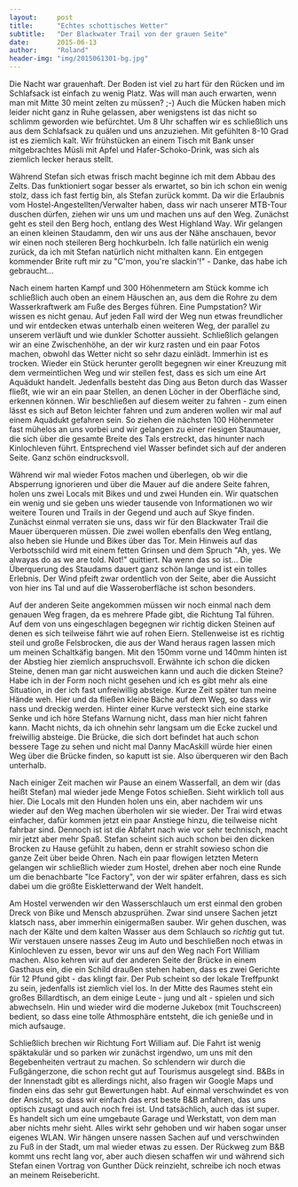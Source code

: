 ```yaml
---
layout:     post
title:      "Echtes schottisches Wetter"
subtitle:   "Der Blackwater Trail von der grauen Seite"
date:       2015-06-13
author:     "Roland"
header-img: "img/2015061301-bg.jpg"
---
```


Die Nacht war grauenhaft. Der Boden ist viel zu hart für den Rücken und im Schlafsack ist einfach zu wenig Platz. Was
will man auch erwarten, wenn man mit Mitte 30 meint zelten zu müssen? ;-) Auch die Mücken haben mich leider nicht ganz
in Ruhe gelassen, aber wenigstens ist das nicht so schlimm geworden wie befürchtet. Um 8 Uhr schaffen wir es schließlich
uns aus dem Schlafsack zu quälen und uns anzuziehen. Mit gefühlten 8-10 Grad ist es ziemlich kalt. Wir frühstücken an
einem Tisch mit Bank unser mitgebrachtes Müsli mit Apfel und Hafer-Schoko-Drink, was sich als ziemlich lecker heraus
stellt.

Während Stefan sich etwas frisch macht beginne ich mit dem Abbau des Zelts. Das funktioniert sogar besser als erwartet,
so bin ich schon ein wenig stolz, dass ich fast fertig bin, als Stefan zurück kommt. Da wir die Erlaubnis vom
Hostel-Angestellten/Verwalter haben, dass wir nach unserer MTB-Tour duschen dürfen, ziehen wir uns um und machen uns auf
den Weg. Zunächst geht es steil den Berg hoch, entlang des West Highland Way. Wir gelangen an einen kleinen Staudamm,
den wir uns aus der Nähe anschauen, bevor wir einen noch steileren Berg hochkurbeln. Ich falle natürlich ein wenig
zurück, da ich mit Stefan natürlich nicht mithalten kann. Ein entgegen kommender Brite ruft mir zu "C'mon, you're
slackin'!" - Danke, das habe ich gebraucht...

Nach einem harten Kampf und 300 Höhenmetern am Stück komme ich schließlich auch oben an einem Häuschen an, aus dem die
Rohre zu dem Wasserkraftwerk am Fuße des Berges führen. Eine Pumpstation? Wir wissen es nicht genau. Auf jeden Fall wird
der Weg nun etwas freundlicher und wir entdecken etwas unterhalb einen weiteren Weg, der parallel zu unserem verläuft
und wie dunkler Schotter aussieht. Schließlich gelangen wir an eine Zwischenhöhe, an der wir kurz rasten und ein paar
Fotos machen, obwohl das Wetter nicht so sehr dazu einlädt. Immerhin ist es trocken. Wieder ein Stück herunter gerollt
begegnen wir einer Kreuzung mit dem vermeintlichen Weg und wir stellen fest, dass es sich um eine Art Aquädukt handelt.
Jedenfalls besteht das Ding aus Beton durch das Wasser fließt, wie wir an ein paar Stellen, an denen Löcher in der
Oberfläche sind, erkennen können. Wir beschließen auf diesem weiter zu fahren - zum einen lässt es sich auf Beton
leichter fahren und zum anderen wollen wir mal auf einem Aquädukt gefahren sein. So ziehen die nächsten 100 Höhenmeter
fast mühelos an uns vorbei und wir gelangen zu einer riesigen Staumauer, die sich über die gesamte Breite des Tals
erstreckt, das hinunter nach Kinlochleven führt. Entsprechend viel Wasser befindet sich auf der anderen Seite. Ganz
schön eindrucksvoll.

Während wir mal wieder Fotos machen und überlegen, ob wir die Absperrung ignorieren und über die
Mauer auf die andere Seite fahren, holen uns zwei Locals mit Bikes und und zwei Hunden ein. Wir quatschen ein wenig und
sie geben uns wieder tausende von Informationen wo wir weitere Touren und Trails in der Gegend und auch auf Skye finden.
Zunächst einmal verraten sie uns, dass wir für den Blackwater Trail die Mauer überqueren müssen. Die zwei wollen
ebenfalls den Weg entlang, also heben sie Hunde und Bikes über das Tor. Mein Hinweis auf das Verbotsschild wird mit
einem fetten Grinsen und dem Spruch "Ah, yes. We alwayas do as we are told. Not!" quittiert. Na wenn das so ist... Die
Überquerung des Staudams dauert ganz schön lange und ist ein tolles Erlebnis. Der Wind pfeift zwar ordentlich von der
Seite, aber die Aussicht von hier ins Tal und auf die Wasseroberfläche ist schon besonders.

Auf der anderen Seite angekommen müssen wir noch einmal nach dem genauen Weg fragen, da es mehrere Pfade gibt, die
Richtung Tal führen. Auf dem von uns eingeschlagen begegnen wir richtig dicken Steinen auf denen es sich teilweise fährt
wie auf rohen Eiern. Stellenweise ist es richtig steil und große Felsbrocken, die aus der Wand heraus ragen lassen mich
um meinen Schaltkäfig bangen. Mit den 150mm vorne und 140mm hinten ist der Abstieg hier ziemlich anspruchsvoll. Erwähnte
ich schon die dicken Steine, denen man gar nicht ausweichen kann und auch die dicken Steine? Habe ich in der Form noch
nicht gesehen und ich es gibt mehr als eine Situation, in der ich fast unfreiwillig absteige. Kurze Zeit später tun
meine Hände weh. Hier und da fließen kleine Bäche auf dem Weg, so dass wir nass und dreckig werden. Hinter einer Kurve
versteckt sich eine starke Senke und ich höre Stefans Warnung nicht, dass man hier nicht fahren kann. Macht nichts, da
ich ohnehin sehr langsam um die Ecke zuckel und freiwillig absteige. Die Brücke, die sich dort befindet hat auch schon
bessere Tage zu sehen und nicht mal Danny MacAskill würde hier einen Weg über die Brücke finden, so kaputt ist sie. Also
überqueren wir den Bach unterhalb.

Nach einiger Zeit machen wir Pause an einem Wasserfall, an dem wir (das heißt Stefan) mal wieder jede Menge Fotos
schießen. Sieht wirklich toll aus hier. Die Locals mit den Hunden holen uns ein, aber nachdem wir uns wieder auf den Weg
machen überholen wir sie wieder. Der Trai wird etwas einfacher, dafür kommen jetzt ein paar Anstiege hinzu, die
teilweise nicht fahrbar sind. Dennoch ist ist die Abfahrt nach wie vor sehr technisch, macht mir jetzt aber mehr Spaß.
Stefan scheint sich auch schon bei den dicken Brocken zu Hause gefühlt zu haben, denn er strahlt sowieso schon die ganze
Zeit über beide Ohren. Nach ein paar flowigen letzten Metern gelangen wir schließlich wieder zum Hostel, drehen aber
noch eine Runde um die benachbarte "Ice Factory", von der wir später erfahren, dass es sich dabei um die größte
Eiskletterwand der Welt handelt.

Am Hostel verwenden wir den Wasserschlauch um erst einmal den groben Dreck von Bike und Mensch abzusprühen. Zwar sind
unsere Sachen jetzt klatsch nass, aber immerhin einigermaßen sauber. Wir gehen duschen, was nach der Kälte und dem
kalten Wasser aus dem Schlauch so *richtig* gut tut. Wir verstauen unsere nasses Zeug im Auto und beschließen noch etwas
in Kinlochleven zu essen, bevor wir uns auf den Weg nach Fort William machen. Also kehren wir auf der anderen Seite der
Brücke in einem Gasthaus ein, die ein Schild draußen stehen haben, dass es zwei Gerichte für 12 Pfund gibt - das klingt
fair. Der Pub scheint so der lokale Treffpunkt zu sein, jedenfalls ist ziemlich viel los. In der Mitte des Raumes steht
ein großes Billardtisch, an dem einige Leute - jung und alt - spielen und sich abwechseln. Hin und wieder wird die
moderne Jukebox (mit Touchscreen) bedient, so dass eine tolle Athmosphäre entsteht, die ich genieße und in mich
aufsauge.

Schließlich brechen wir Richtung Fort William auf. Die Fahrt ist wenig späktakulär und so parken wir zunächst irgendwo,
um uns mit den Begebenheiten vertraut zu machen. So schlendern wir durch die Fußgängerzone, die schon recht gut auf
Tourismus ausgelegt sind. B&Bs in der Innenstadt gibt es allerdings nicht, also fragen wir Google Maps und finden eins
das sehr gut Bewertungen habt. Auf einmal verschwindet es von der Ansicht, so dass wir einfach das erst beste B&B
anfahren, das uns optisch zusagt und auch noch frei ist. Und tatsächlich, auch das ist super. Es handelt sich um eine
umgebaute Garage und Werkstatt, von dem man aber nichts mehr sieht. Alles wirkt sehr gehoben und wir haben sogar unser
eigenes WLAN. Wir hängen unsere nassen Sachen auf und verschwinden zu Fuß in der Stadt, um mal wieder etwas zu essen.
Der Rückweg zum B&B kommt uns recht lang vor, aber auch diesen schaffen wir und während sich Stefan einen Vortrag von
Gunther Dück reinzieht, schreibe ich noch etwas an meinem Reisebericht.